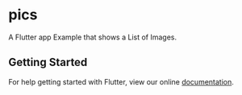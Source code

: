 # pics

A Flutter app Example that shows a List of Images.

## Getting Started

For help getting started with Flutter, view our online
[documentation](https://flutter.io/).
